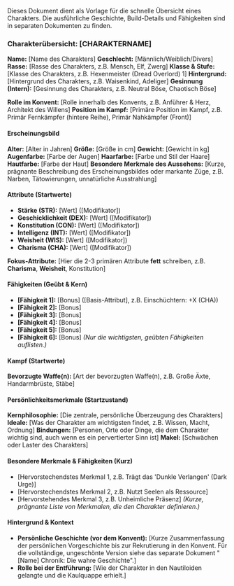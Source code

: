Dieses Dokument dient als Vorlage für die schnelle Übersicht eines Charakters. Die ausführliche Geschichte, Build-Details und Fähigkeiten sind in separaten Dokumenten zu finden.

### Charakterübersicht: [CHARAKTERNAME]

**Name:** [Name des Charakters] 
**Geschlecht:** [Männlich/Weiblich/Divers] 
**Rasse:** [Rasse des Charakters, z.B. Mensch, Elf, Zwerg] 
**Klasse & Stufe:** [Klasse des Charakters, z.B. Hexenmeister (Dread Overlord) 1] 
**Hintergrund:** [Hintergrund des Charakters, z.B. Waisenkind, Adeliger] 
**Gesinnung (Intern):** [Gesinnung des Charakters, z.B. Neutral Böse, Chaotisch Böse]

**Rolle im Konvent:** [Rolle innerhalb des Konvents, z.B. Anführer & Herz, Architekt des Willens] 
**Position im Kampf:** [Primäre Position im Kampf, z.B. Primär Fernkämpfer (hintere Reihe), Primär Nahkämpfer (Front)]

#### Erscheinungsbild

**Alter:** [Alter in Jahren] 
**Größe:** [Größe in cm] 
**Gewicht:** [Gewicht in kg] 
**Augenfarbe:** [Farbe der Augen] 
**Haarfarbe:** [Farbe und Stil der Haare] 
**Hautfarbe:** [Farbe der Haut] 
**Besondere Merkmale des Aussehens:** [Kurze, prägnante Beschreibung des Erscheinungsbildes oder markante Züge, z.B. Narben, Tätowierungen, unnatürliche Ausstrahlung]

#### Attribute (Startwerte)

- **Stärke (STR):** [Wert] ([Modifikator])    
- **Geschicklichkeit (DEX):** [Wert] ([Modifikator])    
- **Konstitution (CON):** [Wert] ([Modifikator])    
- **Intelligenz (INT):** [Wert] ([Modifikator])    
- **Weisheit (WIS):** [Wert] ([Modifikator])    
- **Charisma (CHA):** [Wert] ([Modifikator])    

**Fokus-Attribute:** [Hier die 2-3 primären Attribute **fett** schreiben, z.B. **Charisma**, **Weisheit**, Konstitution]

#### Fähigkeiten (Geübt & Kern)

- **[Fähigkeit 1]:** [Bonus] ([Basis-Attribut], z.B. Einschüchtern: +X (CHA))    
- **[Fähigkeit 2]:** [Bonus]    
- **[Fähigkeit 3]:** [Bonus]    
- **[Fähigkeit 4]:** [Bonus]    
- **[Fähigkeit 5]:** [Bonus]    
- **[Fähigkeit 6]:** [Bonus] _(Nur die wichtigsten, geübten Fähigkeiten auflisten.)_    

#### Kampf (Startwerte)

**Bevorzugte Waffe(n):** [Art der bevorzugten Waffe(n), z.B. Große Äxte, Handarmbrüste, Stäbe]

#### Persönlichkeitsmerkmale (Startzustand)

**Kernphilosophie:** [Die zentrale, persönliche Überzeugung des Charakters] 
**Ideale:** [Was der Charakter am wichtigsten findet, z.B. Wissen, Macht, Ordnung] 
**Bindungen:** [Personen, Orte oder Dinge, die dem Charakter wichtig sind, auch wenn es ein pervertierter Sinn ist] 
**Makel:** [Schwächen oder Laster des Charakters]

#### Besondere Merkmale & Fähigkeiten (Kurz)

- [Hervorstechendstes Merkmal 1, z.B. Trägt das 'Dunkle Verlangen' (Dark Urge)]    
- [Hervorstechendstes Merkmal 2, z.B. Nutzt Seelen als Ressource]    
- [Hervorstehendes Merkmal 3, z.B. Unheimliche Präsenz] _(Kurze, prägnante Liste von Merkmalen, die den Charakter definieren.)_    

#### Hintergrund & Kontext

- **Persönliche Geschichte (vor dem Konvent):** [Kurze Zusammenfassung der persönlichen Vorgeschichte bis zur Rekrutierung in den Konvent. Für die vollständige, ungeschönte Version siehe das separate Dokument "[Name] Chronik: Die wahre Geschichte".]    
- **Rolle bei der Entführung:** [Wie der Charakter in den Nautiloiden gelangte und die Kaulquappe erhielt.]